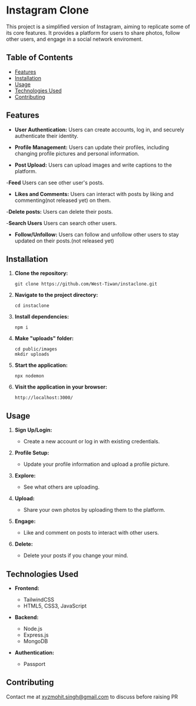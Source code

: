# Instagram Clone

This project is a simplified version of Instagram, aiming to replicate some of its core features. It provides a platform for users to share photos, follow other users, and engage in a social network enviroment.

## Table of Contents
- [Features](#features)
- [Installation](#installation)
- [Usage](#usage)
- [Technologies Used](#technologies-used)
- [Contributing](#contributing)

## Features

- **User Authentication:** Users can create accounts, log in, and securely authenticate their identity.
  
- **Profile Management:** Users can update their profiles, including changing profile pictures and personal information.

- **Post Upload:** Users can upload images and write captions to the platform.

-**Feed** Users can see other user's posts.

- **Likes and Comments:** Users can interact with posts by liking and commenting(not released yet) on them.

-**Delete posts:** Users can delete their posts.

-**Search Users** Users can search other users.

- **Follow/Unfollow:** Users can follow and unfollow other users to stay updated on their posts.(not released yet)

## Installation

1. **Clone the repository:**
   ```
   git clone https://github.com/West-Tiwan/instaclone.git
   ```

2. **Navigate to the project directory:**
   ```
   cd instaclone
   ```

3. **Install dependencies:**
   ```
   npm i
   ```

4. **Make "uploads" folder:**
   ```
   cd public/images
   mkdir uploads
   ```

5. **Start the application:**
   ```
   npx nodemon
   ```

6. **Visit the application in your browser:**
   ```
   http://localhost:3000/
   ```

## Usage

1. **Sign Up/Login:**
   - Create a new account or log in with existing credentials.

2. **Profile Setup:**
   - Update your profile information and upload a profile picture.

3. **Explore:**
   - See what others are uploading.

4. **Upload:**
   - Share your own photos by uploading them to the platform.

5. **Engage:**
   - Like and comment on posts to interact with other users.

6. **Delete:**
   - Delete your posts if you change your mind.

## Technologies Used

- **Frontend:**
  - TailwindCSS
  - HTML5, CSS3, JavaScript

- **Backend:**
  - Node.js
  - Express.js
  - MongoDB

- **Authentication:**
  - Passport

## Contributing

Contact me at xyzmohit.singh@gmail.com to discuss before raising PR

